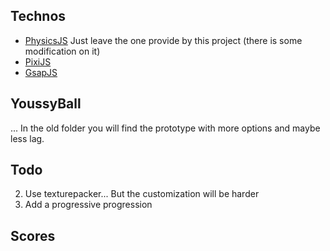 ## Technos

* [PhysicsJS](http://wellcaffeinated.net/PhysicsJS/) Just leave the one provide by this project (there is some modification on it)
* [PixiJS](https://github.com/pixijs/pixi.js)
* [GsapJS](http://greensock.com/gsap)

## YoussyBall
... In the old folder you will find the prototype with more options and maybe less lag.

## Todo

2. Use texturepacker... But the customization will be harder
3. Add a progressive progression

## Scores

